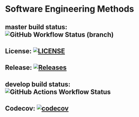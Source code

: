 # Software Engineering Methods

 
## master build status: ![GitHub Workflow Status (branch)](https://img.shields.io/github/actions/workflow/status/Liam-Dev96/sem/main.yml?branch=master)

## License: [![LICENSE](https://img.shields.io/github/license/Liam-Dev96/sem.svg?style=flat-square)](https://github.com/Liam-Dev96/sem/blob/master/LICENSE)

## Release: [![Releases](https://img.shields.io/github/release/Liam-Dev96/sem/all.svg?style=flat-square)](https://github.com/Liam-Dev96/sem/releases)  

## develop build status: ![GitHub Actions Workflow Status](https://img.shields.io/github/actions/workflow/status/Liam-Dev96/sem/main.yml?branch=develop)

## Codecov: [![codecov](https://codecov.io/gh/Liam-Dev96/sem/graph/badge.svg?token=0HEN5J6X9O)](https://codecov.io/gh/Liam-Dev96/sem)
